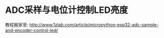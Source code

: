 

# ADC采样与电位计控制LED亮度

教程搬家至: 
http://www.1zlab.com/article/micropython-esp32-adc-sample-and-encoder-control-led/